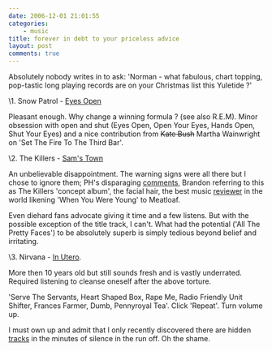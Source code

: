 ```yaml
---
date: 2006-12-01 21:01:55
categories:
    - music
title: forever in debt to your priceless advice
layout: post
comments: true
---
```

Absolutely nobody writes in to ask: 'Norman - what fabulous, chart
topping, pop-tastic long playing records are on your Christmas list this
Yuletide ?'

\1. Snow Patrol -
[Eyes Open](http://www.amazon.co.uk/Eyes-Open-Snow-Patrol/dp/B000F5GJY6/sr=1-1/qid=1164980517/ref=sr_1_1/203-2869917-8143900?ie=UTF8&s=music)

Pleasant enough. Why change a winning formula ? (see also R.E.M). Minor
obsession with open and shut (Eyes Open, Open Your Eyes, Hands Open,
Shut Your Eyes) and a nice contribution from ~~Kate Bush~~ Martha
Wainwright on 'Set The Fire To The Third Bar'.

\2. The Killers -
[Sam's Town](http://www.amazon.co.uk/Sams-Town-Killers/dp/B000HDR9NG/sr=8-1/qid=1164980452/ref=pd_ka_1/203-2869917-8143900?ie=UTF8&s=music)

An unbelievable disappointment. The warning signs were all there but I
chose to ignore them; PH's disparaging
[comments](http://www.nbrightside.com/blog/2006/09/11/the-killers/#comment-862),
Brandon referring to this as The Killers 'concept album', the facial
hair, the best music
[reviewer](http://www.nbrightside.com/blog/2006/02/23/probably-the-best-music-review-in-the-world/)
in the world likening 'When You Were Young' to Meatloaf.

Even diehard fans advocate giving it time and a few listens. But with
the possible exception of the title track, I can't. What had the
potential ('All The Pretty Faces') to be absolutely superb is simply
tedious beyond belief and irritating.

\3. Nirvana -
[In Utero](http://www.amazon.co.uk/Utero-Nirvana/dp/B0000072KY/sr=1-1/qid=1164985516/ref=sr_1_1/203-2869917-8143900?ie=UTF8&s=music).

More then 10 years old but still sounds fresh and is vastly underrated.
Required listening to cleanse oneself after the above torture.

'Serve The Servants, Heart Shaped Box, Rape Me, Radio Friendly Unit
Shifter, Frances Farmer, Dumb, Pennyroyal Tea'. Click 'Repeat'. Turn
volume up.

I must own up and admit that I only recently discovered there are hidden
[tracks](http://www.completenirvana.co.uk/php/faq/#15) in the minutes of
silence in the run off. Oh the shame.
